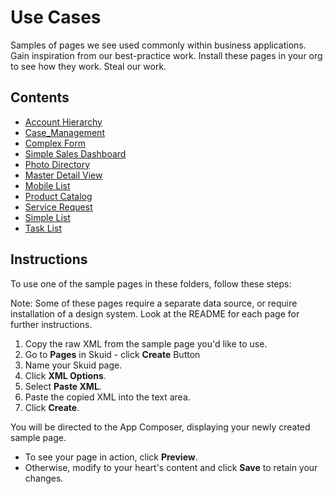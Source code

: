 # Use Cases

Samples of pages we see used commonly within business applications. Gain inspiration from our best-practice work. Install these pages in your org to see how they work.  Steal our work. 

## Contents

-  [Account Hierarchy](Account_Hierarchy) 
-  [Case_Management](Case_Management) 
-  [Complex Form](Complex_Form) 
-  [Simple Sales Dashboard](Dashboard) 
-  [Photo Directory](Directory) 
-  [Master Detail View](Master_Detail) 
-  [Mobile List](Mobile_List)
-  [Product Catalog](Product_Selection) 
-  [Service Request](Service_Request) 
-  [Simple List](Simple_List) 
-  [Task List](Task_List) 


## Instructions
To use one of the sample pages in these folders, follow these steps:

Note: Some of these pages require a separate data source,  or require installation of a design system.  Look at the README for each page for further instructions. 

1. Copy the raw XML from the sample page you'd like to use.
2. Go to **Pages** in Skuid - click **Create** Button
3. Name your Skuid page.
4. Click **XML Options**.
5. Select **Paste XML**.
7. Paste the copied XML into the text area.
8. Click **Create**.

You will be directed to the App Composer, displaying your newly created sample page.
- To see your page in action, click **Preview**.
- Otherwise, modify to your heart's content and click **Save** to retain your changes.

<!--  Rnh Notes:  More folders to be added after V2 conversion. 
  [Lead Analysis](Lead_Analysis)  
  [Opportunity Management](Opportunity_Management) 
  
  -->

